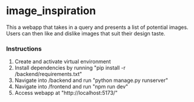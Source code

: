 # image_inspiration

This a webapp that takes in a query and presents a list of potential images. Users can then like and dislike images that suit their design taste.

### Instructions
1. Create and activate virtual environment
2. Install dependencies by running "pip install -r /backend/requirements.txt"
3. Navigate into /backend and run "python manage.py runserver"
4. Navigate into /frontend and run "npm run dev"
5. Access webapp at "http://localhost:5173/"